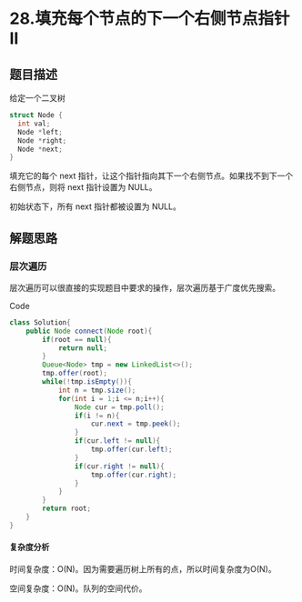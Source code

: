 # 28.填充每个节点的下一个右侧节点指针II

## 题目描述

给定一个二叉树

~~~c++
struct Node {
  int val;
  Node *left;
  Node *right;
  Node *next;
}
~~~


填充它的每个 next 指针，让这个指针指向其下一个右侧节点。如果找不到下一个右侧节点，则将 next 指针设置为 NULL。

初始状态下，所有 next 指针都被设置为 NULL。

## 解题思路

### 层次遍历

层次遍历可以很直接的实现题目中要求的操作，层次遍历基于广度优先搜索。

Code

~~~java
class Solution{
    public Node connect(Node root){
        if(root == null){
            return null;
        }
        Queue<Node> tmp = new LinkedList<>();
        tmp.offer(root);
        while(!tmp.isEmpty()){
            int n = tmp.size();
            for(int i = 1;i <= n;i++){
                Node cur = tmp.poll();
                if(i != n){
                    cur.next = tmp.peek();
                }
                if(cur.left != null){
                    tmp.offer(cur.left);
                }
                if(cur.right != null){
                    tmp.offer(cur.right);
                }
            }
        }
        return root;
    }
}
~~~

#### 复杂度分析

时间复杂度：O(N)。因为需要遍历树上所有的点，所以时间复杂度为O(N)。

空间复杂度：O(N)。队列的空间代价。

